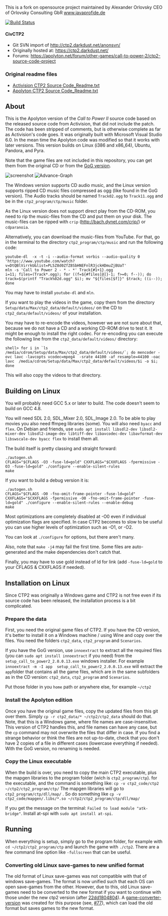 This is a fork on opensource project maintained by Alexander Orlovsky CEO of Orlovsky Consulting GbR www.javaprofide.de

[![Build Status](https://travis-ci.com/civctp2/civctp2.svg?branch=master)](https://travis-ci.com/civctp2/civctp2)

#### CivCTP2
- Git SVN import of http://ctp2.darkdust.net/anonsvn/
- Originally hosted at: https://ctp2.darkdust.net/
- Forums: https://apolyton.net/forum/other-games/call-to-power-2/ctp2-source-code-project

### Original readme files
- [Activision CTP2 Source Code_Readme.txt](https://github.com/civctp2/civctp2/blob/master/Activision%20CTP2%20Source%20Code_Readme.txt)
- [Apolyton CTP2 Source Code_Readme.txt](https://github.com/civctp2/civctp2/blob/master/Apolyton%20CTP2%20Source%20Code_Readme.txt)

## About

This is the Apolyton version of the *Call to Power II* source code based on the released source code from Activision, that did not include the patch. The code has been stripped of comments, but is otherwise complete as far as Activision's code goes. It was originally built with Microsoft Visual Studio 6.0. In the mean time the Apolyton code was modified so that it works with later versions.
This version builds on Linux (i386 and x86_64), Ubuntu, Pandora, and Pyra.

Note that the game files are not included in this repository, you can get them from the original CD or from the [GoG version](https://www.gog.com/game/call_to_power_2).

![screenshot](screenshot.png "screenshot of CTP2 running on Linux")
![Advance-Graph](Advance-Graph/Advance_english.png "generated Advance-Graph as PNG, SVG and PDF")


The Windows version supports CD audio music, and the Linux version supports ripped CD music files compressed as ogg (like found in the GoG version). The Audio tracks should be named `Track02.ogg` to `Track11.ogg` and be in the `ctp2_program/ctp/music` folder.

As the Linux version does not support direct play from the CD-ROM, you need to rip the music-files from the CD and put them on your disk. The music-files can be ripped with `crip` (http://bach.dynet.com/crip/) or `cdparanoia`.

Alternatively, you can download the music-files from YouTube. For that, go in the terminal to the directory `ctp2_program/ctp/music` and run the following code:

```
youtube-dl  -x -t -i --audio-format vorbis --audio-quality 0 'https://www.youtube.com/watch?v=DtQBlVirrkU&list=PL5Z8d0ZfZ8SbHNEFnlR3jckHDmuZjBUaT'
mln -s 'Call to Power 2 - * - *' Track{#1+1}.ogg
i=11; files=(Track*.ogg); for ((f=${#files[@]}-1; f>=0; f--)); do track=$(printf "Track%02d.ogg" $i); mv "${files[$f]}" $track; ((i--)); done
```

You may have to install `youtube-dl` and `mln`.

If you want to play the videos in the game, copy them from the directory `Setup/data/Max/ctp2_data/default/videos/` on the CD to `ctp2_data/default/videos/` of your installation.

You may have to re-encode the videos, however we are not sure about that, because we do not have a CD and a working CD-ROM drive to test it. It might be enough to install the right codec. For re-encoding you can execute the following line from the `ctp2_data/default/videos/` directory:

```
shell> for i in `ls /media/cdrom/Setup/data/Max/ctp2_data/default/videos/`; do mencoder -ovc lavc -lavcopts vcodec=mpeg4  -srate 44100 -af resample=44100 -oac lavc  /media/cdrom/Setup/data/Max/ctp2_data/default/videos/$i -o $i; done 
```

This will also copy the videos to that directory.

## Building on Linux

You will probably need GCC 5.x or later to build. The code doesn't seem to build on GCC 4.8.

You will need SDL 2.0, SDL_Mixer 2.0, SDL_Image 2.0. To be able to play movies you also need ffmpeg libraries (some).
You will also need `byacc` and `flex`.
On Debian and friends, use `sudo apt install libsdl2-dev libsdl2-mixer-dev libsdl2-image-dev libtiff-dev libavcodec-dev libavformat-dev libswscale-dev byacc flex` to install them all.

The build itself is pretty classing and straight forward:

```
./autogen.sh
CFLAGS="$CFLAGS -O3 -fuse-ld=gold" CXXFLAGS="$CXXFLAGS -fpermissive -O3 -fuse-ld=gold" ./configure --enable-silent-rules
make
```

If you want to build a debug version it is:

```
./autogen.sh
CFLAGS="$CFLAGS -O0 -fno-omit-frame-pointer -fuse-ld=gold" CXXFLAGS="$CXXFLAGS -fpermissive -O0 -fno-omit-frame-pointer -fuse-ld=gold" ./configure --enable-silent-rules --enable-debug
make
```

Most optimizations are completely disabled at -O0 even if individual optimization flags are specified. In case CTP2 becomes to slow to be useful you can use higher levels of optimization such as -O1, or -O2.

You can look at `./configure` for options, but there aren't many.

Also, note that `make -j4` may fail the first time. Some files are auto-generated and the make dependencies don't catch that.

Finally, you may have to use gold instead of ld for link (add `-fuse-ld=gold` to your CFLAGS & CXXFLAGS if needed).

## Installation on Linux
Since CTP2 was originally a Windows game and CTP2 is not free even if its source code has been released, the installation process is a bit complicated.

### Prepare the data
First, you need the original game files of CTP2.
If you have the CD version, it's better to install it on a Windows machine / using Wine and copy over the files. You need the folders `ctp2_data`, `ctp2_program` and `Scenarios`.

If you have the GoG version, use `innoextract` to extract all the required files (you can `sudo apt install innoextract` if you need) from the `setup_call_to_power2_2.0.0.13.exe` windows installer.
For example `innoextract -m -I app  setup_call_to_power2_2.0.0.13.exe` will extract the `app`folder that contains all the game files, which are in the same subfolders as in the CD version: `ctp2_data`, `ctp2_program` and `Scenarios`.

Put those folder in you `home` path or anywhere else, for example `~/ctp2`

### Install the Apolyton edition
Once you have the original game files, copy the updated files from this git over them. Simply `cp -r ctp2_data/* ~/ctp2/ctp2_data` should do that.
Note, that this is a Windows game, where file names are case-insensitive. This version of CTP2 handles this, and file names can have any case, but the `cp` command may not overwrite the files that differ in case. If you find a strange behavior or think the files are not up-to-date, check that you don't have 2 copies of a file in different cases (lowercase everything if needed). With the GoG version, no renaming is needed.

### Copy the Linux executable
When the build is over, you need to copy the main CTP2 executable, plus the mapgen libraries to the program folder (wich is `ctp2_program/ctp`).
for the executable, and the command is something like: `cp -v ctp2_code/ctp2 ~/ctp2/ctp2_program/ctp/`
The mapgen libraries will go to `ctp2_program/ctp/dll/map/` .
So do something like `cp -v ctp2_code/mapgen/.libs/*.so ~/ctp2/ctp2_program/ctp/dll/map/`

If you get the message on the terminal: `Failed to load module "atk-bridge"`. Install at-spi with `sudo apt install at-spi`.

## Running
When everything is setup, simply go to the program folder, for example with `cd ~/ctp2/ctp2_program/ctp` and launch the game with `./ctp2`. There are a few command line option like `-fullscreen` that can be useful.

### Converting old Linux save-games to new unified format
The old format of Linux save-games was not compatible with that of windows save-games. The format is now unified such that each OS can open save-games from the other. However, due to this, old Linux save-games need to be converted to the new format if you want to continue with those under the new ctp2 version (after [22dd1804804](https://github.com/civctp2/civctp2/commit/22dd180480445561bbbcd3efc60f08d2fe5c53e5)). A [game-converter-version](https://github.com/civctp2/civctp2/releases/tag/GameConverter) was created for this purpose (see, [#77](https://github.com/civctp2/civctp2/pull/77)), which can load the old format but saves games to the new format.

